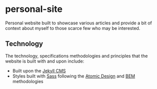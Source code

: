 # personal-site

Personal website built to showcase various articles and provide a bit of context about myself to those scarce few who may be interested.

## Technology

The technology, specifications methodologies and principles that the website is built with and upon include: 

* Built upon the [Jekyll CMS](https://jekyllrb.com/)
* Styles built with [Sass](https://sass-lang.com/) following the [Atomic Design](http://atomicdesign.bradfrost.com/chapter-2/) and [BEM](http://getbem.com/) methodologies 
